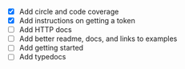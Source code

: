 - [X] Add circle and code coverage
- [X] Add instructions on getting a token
- [ ] Add HTTP docs
- [ ] Add better readme, docs, and links to examples
- [ ] Add getting started
- [ ] Add typedocs